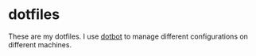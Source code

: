 # dotfiles

These are my dotfiles.
I use [dotbot](https://github.com/anishathalye/dotbot) to manage different configurations on different machines.
